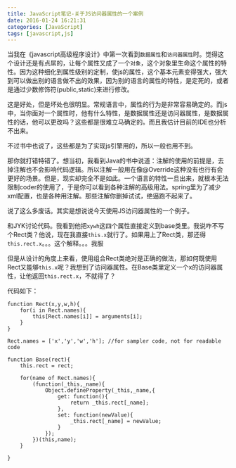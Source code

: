 ```yaml
---
title: JavaScript笔记-关于JS访问器属性的一个案例
date: 2016-01-24 16:21:31
categories: [JavaScript]
tags: [javascript,js]
---
```


当我在《javascript高级程序设计》中第一次看到`数据属性`和`访问器属性`时。觉得这个设计还是有点屌的，让每个属性又成了一个`对象`，这个对象里生命这个属性的特性。因为这种细化到属性级别的定制，使js的属性，这个基本元素变得强大，强大到可以做出别的语言做不出的效果，因为别的语言的属性的特性，是定死的，或者是通过少数修饰符(public,static)来进行修改。

这是好处，但是坏处也很明显。常规语言中，属性的行为是非常容易确定的。而js中，当你面对一个属性时，他有什么特性，是数据属性还是访问器属性，是数据属性的话，他可以更改吗？这些都是很难立马确定的。而且我估计目前的IDE也分析不出来。

不过书中也说了，这些都是为了实现js引擎用的，所以一般也用不到。

那你就打错特错了。想当初，我看到Java的书中说道：注解的使用的前提是，去掉注解也不会影响代码逻辑。所以注解一般用在像@Override这种没有也行有会更好的场景。但是，现实却完全不是如此。一个语言的特性一旦出来，就根本无法限制coder的使用了，于是你可以看到各种注解的高级用法。spring里为了减少xml配置，也是各种用注解。那些注解你删掉试试，绝逼跑不起来了。

说了这么多废话。其实是想说说今天使用JS访问器属性的一个例子。

和JYK讨论代码。我看到他把`xywh`这四个属性直接定义到base类里。我说咋不写个Rect类？他说，现在我直接`this.x`就行了。如果用上了Rect类，那还得`this.rect.x`。。。这个解释。。。我服

但是从设计的角度上来看，使用组合Rect类绝对是正确的做法，那如何既使用Rect又能够`this.x`呢？我想到了访问器属性。在Base类里定义一个x的访问器属性，让他返回`this.rect.x`，不就得了？

代码如下：

```
function Rect(x,y,w,h){
    for(i in Rect.names){
        this[Rect.names[i]] = arguments[i];
    }
}

Rect.names = ['x','y','w','h']; //for sampler code, not for readable code

function Base(rect){
    this.rect = rect;

    for(name of Rect.names){
        (function(_this,_name){
            Object.defineProperty(_this,_name,{
                get: function(){
                    return _this.rect[_name];
                },
                set: function(newValue){
                    _this.rect[_name] = newValue;
                }
            });
        })(this,name);
    }
    
}
```

